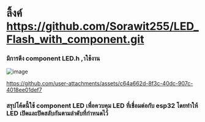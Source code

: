 # ลิ้งค์ https://github.com/Sorawit255/LED_Flash_with_component.git

###  มีการดึง component LED.h ,าใช้งาน
![image](https://github.com/user-attachments/assets/2bd6dd35-822e-4102-a632-3e98373b2e2f)

https://github.com/user-attachments/assets/c64a662d-8f3c-40dc-907c-4018ee01def7

### สรุปโค้ดนี้ใช้ component LED เพื่อควบคุม LED ที่เชื่อมต่อกับ esp32 โดยทำให้ LED เปิดและปิดสลับกันตามลำดับที่กำหนดไว้
